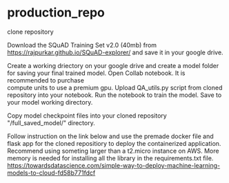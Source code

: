 # production_repo
clone repository

Download the SQuAD Training Set v2.0 (40mb) from https://rajpurkar.github.io/SQuAD-explorer/
and save it in your google drive.  

Create a working driectory on your google drive and create a model folder for saving 
your final trained model. Open Collab notebook.  It is recommended to purchase  
compute units to use a premium gpu.  Upload QA_utils.py script from cloned repository 
into your notebook.  Run the notebook to train the model.  Save to your model working 
directory.  

Copy model checkpoint files into your cloned repository "/full_saved_model/" directory.

Follow instruction on the link below and use the premade docker file and flask app
for the cloned repositiory to deploy the containerized application.  Recommend using 
someting larger than a t2.micro instance on AWS.  More memory is needed for installing 
all the library in the requirements.txt file.   
https://towardsdatascience.com/simple-way-to-deploy-machine-learning-models-to-cloud-fd58b771fdcf